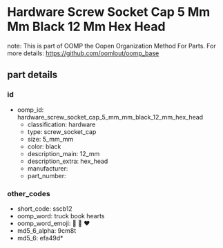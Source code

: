 # Hardware Screw Socket Cap 5 Mm Mm Black 12 Mm Hex Head  

note: This is part of OOMP the Oopen Organization Method For Parts. For more details: https://github.com/oomlout/oomp_base

##  part details





### id
* oomp_id: hardware_screw_socket_cap_5_mm_mm_black_12_mm_hex_head
  * classification: hardware
  * type: screw_socket_cap
  * size: 5_mm_mm
  * color: black
  * description_main: 12_mm
  * description_extra: hex_head
  * manufacturer: 
  * part_number: 

### other_codes
* short_code: sscb12
* oomp_word: truck book hearts
* oomp_word_emoji: :truck: :book: :hearts:
* md5_6_alpha: 9cm8t
* md5_6: efa49d* 